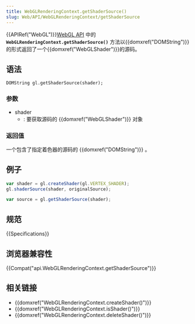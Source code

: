 ```yaml
---
title: WebGLRenderingContext.getShaderSource()
slug: Web/API/WebGLRenderingContext/getShaderSource
---
```

{{APIRef("WebGL")}}[WebGL API](/zh-CN/docs/Web/API/WebGL_API) 中的 **`WebGLRenderingContext.getShaderSource()`** 方法以{{domxref("DOMString")}}的形式返回了一个{{domxref("WebGLShader")}}的源码。

## 语法

```plain
DOMString gl.getShaderSource(shader);
```

### 参数

- shader
  - : 要获取源码的 {{domxref("WebGLShader")}} 对象

### 返回值

一个包含了指定着色器的源码的 {{domxref("DOMString")}} 。

## 例子

```js
var shader = gl.createShader(gl.VERTEX_SHADER);
gl.shaderSource(shader, originalSource);

var source = gl.getShaderSource(shader);
```

## 规范

{{Specifications}}

## 浏览器兼容性

{{Compat("api.WebGLRenderingContext.getShaderSource")}}

## 相关链接

- {{domxref("WebGLRenderingContext.createShader()")}}
- {{domxref("WebGLRenderingContext.isShader()")}}
- {{domxref("WebGLRenderingContext.deleteShader()")}}
